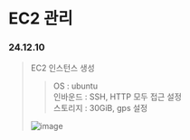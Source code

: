# EC2 관리
### 24.12.10
> EC2 인스턴스 생성
>> OS : ubuntu <br>
>> 인바운드 : SSH, HTTP 모두 접근 설정 <br>
>> 스토리지 : 30GiB, gps 설정 <br>
>
> ![image](https://github.com/user-attachments/assets/25f45111-8861-4459-a619-749d1d62e283)

